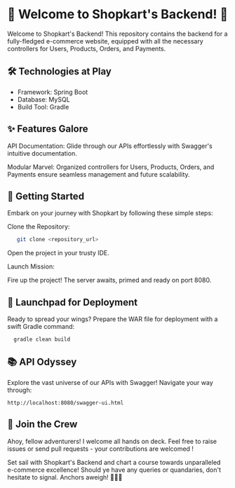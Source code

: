 # 🌟 Welcome to Shopkart's Backend! 🚀

Welcome to Shopkart's Backend! This repository contains the backend for a fully-fledged e-commerce website, equipped with all the necessary controllers for Users, Products, Orders, and Payments.

## 🛠️ Technologies at Play

- Framework: Spring Boot
- Database: MySQL
- Build Tool: Gradle

## ✨ Features Galore

API Documentation: Glide through our APIs effortlessly with Swagger's intuitive documentation.

Modular Marvel: Organized controllers for Users, Products, Orders, and Payments ensure seamless management and future scalability.

## 🚀 Getting Started

Embark on your journey with Shopkart by following these simple steps:

Clone the Repository:

 ```bash
    git clone <repository_url>
 ```

Open the project in your trusty IDE.

Launch Mission:

Fire up the project! The server awaits, primed and ready on port 8080.

## 🚀 Launchpad for Deployment
Ready to spread your wings? Prepare the WAR file for deployment with a swift Gradle command:

```bash
  gradle clean build
```

## 📚 API Odyssey
Explore the vast universe of our APIs with Swagger! Navigate your way through:

```
http://localhost:8080/swagger-ui.html
```

## 🤝 Join the Crew

Ahoy, fellow adventurers! I welcome all hands on deck. Feel free to raise issues or send pull requests - your contributions are welcomed !

Set sail with Shopkart's Backend and chart a course towards unparalleled e-commerce excellence! Should ye have any queries or quandaries, don't hesitate to signal. Anchors aweigh! 🌊⚓🚢
